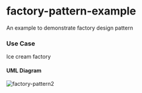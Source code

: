 # factory-pattern-example
An example to demonstrate factory design pattern

### Use Case
Ice cream factory

#### UML Diagram
![factory-pattern2](https://user-images.githubusercontent.com/10323216/54074839-922a2b00-42bd-11e9-9918-159d86ff6262.jpg)

